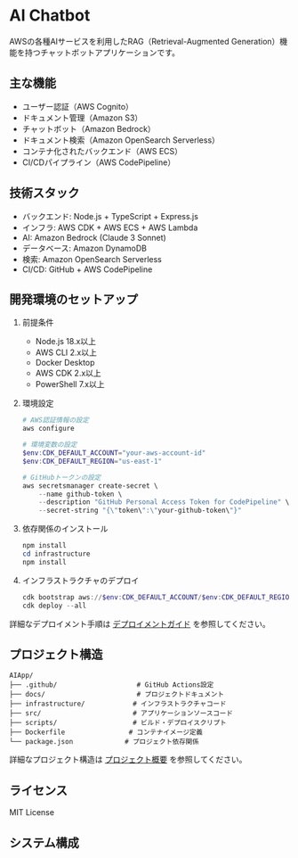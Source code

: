 # AI Chatbot

AWSの各種AIサービスを利用したRAG（Retrieval-Augmented Generation）機能を持つチャットボットアプリケーションです。

## 主な機能

- ユーザー認証（AWS Cognito）
- ドキュメント管理（Amazon S3）
- チャットボット（Amazon Bedrock）
- ドキュメント検索（Amazon OpenSearch Serverless）
- コンテナ化されたバックエンド（AWS ECS）
- CI/CDパイプライン（AWS CodePipeline）

## 技術スタック

- バックエンド: Node.js + TypeScript + Express.js
- インフラ: AWS CDK + AWS ECS + AWS Lambda
- AI: Amazon Bedrock (Claude 3 Sonnet)
- データベース: Amazon DynamoDB
- 検索: Amazon OpenSearch Serverless
- CI/CD: GitHub + AWS CodePipeline

## 開発環境のセットアップ

1. 前提条件
   - Node.js 18.x以上
   - AWS CLI 2.x以上
   - Docker Desktop
   - AWS CDK 2.x以上
   - PowerShell 7.x以上

2. 環境設定
   ```powershell
   # AWS認証情報の設定
   aws configure

   # 環境変数の設定
   $env:CDK_DEFAULT_ACCOUNT="your-aws-account-id"
   $env:CDK_DEFAULT_REGION="us-east-1"

   # GitHubトークンの設定
   aws secretsmanager create-secret \
       --name github-token \
       --description "GitHub Personal Access Token for CodePipeline" \
       --secret-string "{\"token\":\"your-github-token\"}"
   ```

3. 依存関係のインストール
   ```powershell
   npm install
   cd infrastructure
   npm install
   ```

4. インフラストラクチャのデプロイ
   ```powershell
   cdk bootstrap aws://$env:CDK_DEFAULT_ACCOUNT/$env:CDK_DEFAULT_REGION
   cdk deploy --all
   ```

詳細なデプロイメント手順は [デプロイメントガイド](docs/deployment/deployment-guide.md) を参照してください。

## プロジェクト構造

```
AIApp/
├── .github/                    # GitHub Actions設定
├── docs/                       # プロジェクトドキュメント
├── infrastructure/            # インフラストラクチャコード
├── src/                       # アプリケーションソースコード
├── scripts/                   # ビルド・デプロイスクリプト
├── Dockerfile                # コンテナイメージ定義
└── package.json             # プロジェクト依存関係
```

詳細なプロジェクト構造は [プロジェクト概要](docs/overview.md) を参照してください。

## ライセンス

MIT License

## システム構成

